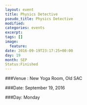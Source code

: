 ```yaml
---
layout: event
title: Physics Detective
pseudo_title: Physics Detective
modified:
categories: events
excerpt:
tags: []
image:
  feature:
date: 2016-09-19T23:17:25+00:00
day: 19
month: SEP
Status:Finished
---
```


###Venue : New Yoga Room, Old SAC

###Date: September 19, 2016

###Day: Monday


